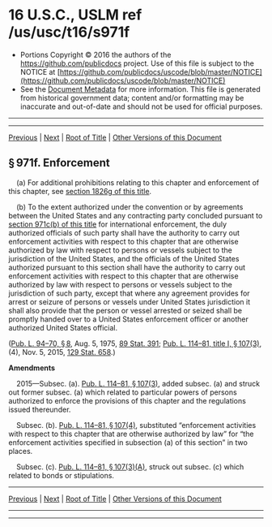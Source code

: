 ---
---

# 16 U.S.C., USLM ref /us/usc/t16/s971f

* Portions Copyright © 2016 the authors of the https://github.com/publicdocs project.
  Use of this file is subject to the NOTICE at [https://github.com/publicdocs/uscode/blob/master/NOTICE](https://github.com/publicdocs/uscode/blob/master/NOTICE)
* See the [Document Metadata](././../../../..//README.md) for more information.
  This file is generated from historical government data; content and/or formatting may be inaccurate and out-of-date and should not be used for official purposes.

----------
----------

[Previous](./../../../..//us/usc/t16/ch16A/m__us_usc_t16_s971e.md) | [Next](./../../../..//us/usc/t16/ch16A/m__us_usc_t16_s971g.md) | [Root of Title](./../../../../) | [Other Versions of this Document](https://publicdocs.github.io/go/links?ns=uslm&ref=%2Fus%2Fusc%2Ft16%2Fs971f)

## § 971f. Enforcement

    (a) For additional prohibitions relating to this chapter and enforcement of this chapter, see [section 1826g of this title][/us/usc/t16/s1826g].

    (b) To the extent authorized under the convention or by agreements between the United States and any contracting party concluded pursuant to [section 971c(b) of this title][/us/usc/t16/s971c/b] for international enforcement, the duly authorized officials of such party shall have the authority to carry out enforcement activities with respect to this chapter that are otherwise authorized by law with respect to persons or vessels subject to the jurisdiction of the United States, and the officials of the United States authorized pursuant to this section shall have the authority to carry out enforcement activities with respect to this chapter that are otherwise authorized by law with respect to persons or vessels subject to the jurisdiction of such party, except that where any agreement provides for arrest or seizure of persons or vessels under United States jurisdiction it shall also provide that the person or vessel arrested or seized shall be promptly handed over to a United States enforcement officer or another authorized United States official.

([Pub. L. 94–70, § 8][/us/pl/94/70/s8], Aug. 5, 1975, [89 Stat. 391][/us/stat/89/391]; [Pub. L. 114–81, title I, § 107(3)][/us/pl/114/81/s107/3], (4), Nov. 5, 2015, [129 Stat. 658][/us/stat/129/658].)

 __Amendments__ 

    2015—Subsec. (a). [Pub. L. 114–81, § 107(3)][/us/pl/114/81/s107/3], added subsec. (a) and struck out former subsec. (a) which related to particular powers of persons authorized to enforce the provisions of this chapter and the regulations issued thereunder.

    Subsec. (b). [Pub. L. 114–81, § 107(4)][/us/pl/114/81/s107/4], substituted “enforcement activities with respect to this chapter that are otherwise authorized by law” for “the enforcement activities specified in subsection (a) of this section” in two places.

    Subsec. (c). [Pub. L. 114–81, § 107(3)(A)][/us/pl/114/81/s107/3/A], struck out subsec. (c) which related to bonds or stipulations.

----------

[Previous](./../../../..//us/usc/t16/ch16A/m__us_usc_t16_s971e.md) | [Next](./../../../..//us/usc/t16/ch16A/m__us_usc_t16_s971g.md) | [Root of Title](./../../../../) | [Other Versions of this Document](https://publicdocs.github.io/go/links?ns=uslm&ref=%2Fus%2Fusc%2Ft16%2Fs971f)

----------
----------

[/us/usc/t16/s1826g]: https://publicdocs.github.io/go/links?ns=uslm&ref=%2Fus%2Fusc%2Ft16%2Fs1826g
[/us/usc/t16/s971c/b]: https://publicdocs.github.io/go/links?ns=uslm&ref=%2Fus%2Fusc%2Ft16%2Fs971c%2Fb
[/us/pl/94/70/s8]: https://publicdocs.github.io/go/links?ns=uslm&ref=%2Fus%2Fpl%2F94%2F70%2Fs8
[/us/stat/89/391]: https://publicdocs.github.io/go/links?ns=uslm&ref=%2Fus%2Fstat%2F89%2F391
[/us/pl/114/81/s107/3]: https://publicdocs.github.io/go/links?ns=uslm&ref=%2Fus%2Fpl%2F114%2F81%2Fs107%2F3
[/us/stat/129/658]: https://publicdocs.github.io/go/links?ns=uslm&ref=%2Fus%2Fstat%2F129%2F658
[/us/pl/114/81/s107/3]: https://publicdocs.github.io/go/links?ns=uslm&ref=%2Fus%2Fpl%2F114%2F81%2Fs107%2F3
[/us/pl/114/81/s107/4]: https://publicdocs.github.io/go/links?ns=uslm&ref=%2Fus%2Fpl%2F114%2F81%2Fs107%2F4
[/us/pl/114/81/s107/3/A]: https://publicdocs.github.io/go/links?ns=uslm&ref=%2Fus%2Fpl%2F114%2F81%2Fs107%2F3%2FA


